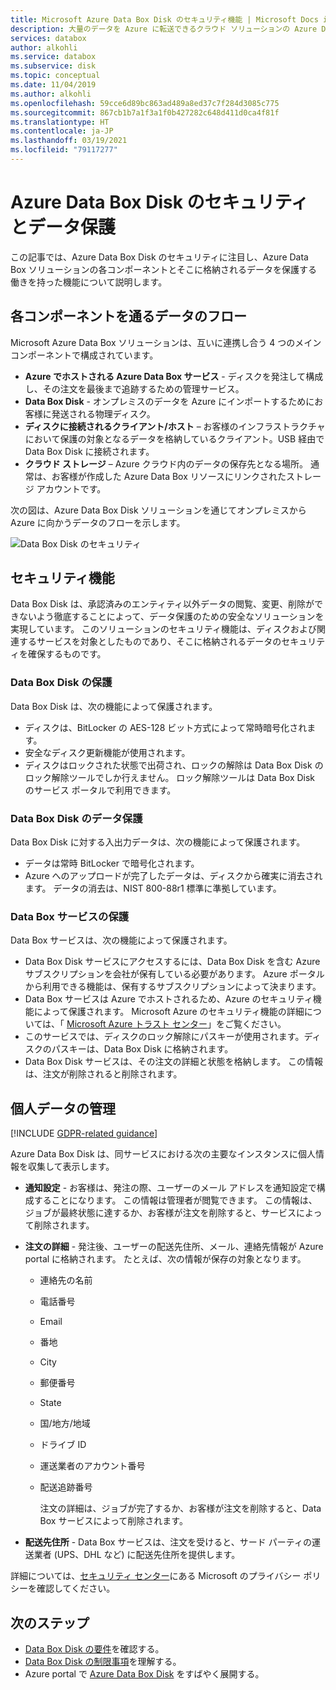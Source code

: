 ```yaml
---
title: Microsoft Azure Data Box Disk のセキュリティ機能 | Microsoft Docs in data
description: 大量のデータを Azure に転送できるクラウド ソリューションの Azure Data Box Disk で実装されているセキュリティ機能について説明します
services: databox
author: alkohli
ms.service: databox
ms.subservice: disk
ms.topic: conceptual
ms.date: 11/04/2019
ms.author: alkohli
ms.openlocfilehash: 59cce6d89bc863ad489a8ed37c7f284d3085c775
ms.sourcegitcommit: 867cb1b7a1f3a1f0b427282c648d411d0ca4f81f
ms.translationtype: HT
ms.contentlocale: ja-JP
ms.lasthandoff: 03/19/2021
ms.locfileid: "79117277"
---
```

# <a name="azure-data-box-disk-security-and-data-protection"></a>Azure Data Box Disk のセキュリティとデータ保護

この記事では、Azure Data Box Disk のセキュリティに注目し、Azure Data Box ソリューションの各コンポーネントとそこに格納されるデータを保護する働きを持った機能について説明します。 

## <a name="data-flow-through-components"></a>各コンポーネントを通るデータのフロー

Microsoft Azure Data Box ソリューションは、互いに連携し合う 4 つのメイン コンポーネントで構成されています。

- **Azure でホストされる Azure Data Box サービス** - ディスクを発注して構成し、その注文を最後まで追跡するための管理サービス。
- **Data Box Disk** - オンプレミスのデータを Azure にインポートするためにお客様に発送される物理ディスク。 
- **ディスクに接続されるクライアント/ホスト** – お客様のインフラストラクチャにおいて保護の対象となるデータを格納しているクライアント。USB 経由で Data Box Disk に接続されます。
- **クラウド ストレージ** – Azure クラウド内のデータの保存先となる場所。 通常は、お客様が作成した Azure Data Box リソースにリンクされたストレージ アカウントです。

次の図は、Azure Data Box Disk ソリューションを通じてオンプレミスから Azure に向かうデータのフローを示します。

![Data Box Disk のセキュリティ](media/data-box-disk-security/data-box-disk-security-1.png)

## <a name="security-features"></a>セキュリティ機能

Data Box Disk は、承認済みのエンティティ以外データの閲覧、変更、削除ができないよう徹底することによって、データ保護のための安全なソリューションを実現しています。 このソリューションのセキュリティ機能は、ディスクおよび関連するサービスを対象としたものであり、そこに格納されるデータのセキュリティを確保するものです。

### <a name="data-box-disk-protection"></a>Data Box Disk の保護

Data Box Disk は、次の機能によって保護されます。

- ディスクは、BitLocker の AES-128 ビット方式によって常時暗号化されます。
- 安全なディスク更新機能が使用されます。
- ディスクはロックされた状態で出荷され、ロックの解除は Data Box Disk のロック解除ツールでしか行えません。 ロック解除ツールは Data Box Disk のサービス ポータルで利用できます。

### <a name="data-box-disk-data-protection"></a>Data Box Disk のデータ保護

Data Box Disk に対する入出力データは、次の機能によって保護されます。

- データは常時 BitLocker で暗号化されます。
- Azure へのアップロードが完了したデータは、ディスクから確実に消去されます。 データの消去は、NIST 800-88r1 標準に準拠しています。

### <a name="data-box-service-protection"></a>Data Box サービスの保護

Data Box サービスは、次の機能によって保護されます。

- Data Box Disk サービスにアクセスするには、Data Box Disk を含む Azure サブスクリプションを会社が保有している必要があります。 Azure ポータルから利用できる機能は、保有するサブスクリプションによって決まります。
- Data Box サービスは Azure でホストされるため、Azure のセキュリティ機能によって保護されます。 Microsoft Azure のセキュリティ機能の詳細については、「 [Microsoft Azure トラスト センター](https://www.microsoft.com/TrustCenter/Security/default.aspx)」をご覧ください。
- このサービスでは、ディスクのロック解除にパスキーが使用されます。ディスクのパスキーは、Data Box Disk に格納されます。 
- Data Box Disk サービスは、その注文の詳細と状態を格納します。 この情報は、注文が削除されると削除されます。

## <a name="managing-personal-data"></a>個人データの管理

[!INCLUDE [GDPR-related guidance](../../includes/gdpr-intro-sentence.md)]

Azure Data Box Disk は、同サービスにおける次の主要なインスタンスに個人情報を収集して表示します。

- **通知設定** - お客様は、発注の際、ユーザーのメール アドレスを通知設定で構成することになります。 この情報は管理者が閲覧できます。 この情報は、ジョブが最終状態に達するか、お客様が注文を削除すると、サービスによって削除されます。

- **注文の詳細** - 発注後、ユーザーの配送先住所、メール、連絡先情報が Azure portal に格納されます。 たとえば、次の情報が保存の対象となります。

  - 連絡先の名前
  - 電話番号
  - Email
  - 番地
  - City
  - 郵便番号
  - State
  - 国/地方/地域
  - ドライブ ID
  - 運送業者のアカウント番号
  - 配送追跡番号

    注文の詳細は、ジョブが完了するか、お客様が注文を削除すると、Data Box サービスによって削除されます。

- **配送先住所** - Data Box サービスは、注文を受けると、サード パーティの運送業者 (UPS、DHL など) に配送先住所を提供します。 

詳細については、[セキュリティ センター](https://www.microsoft.com/trustcenter)にある Microsoft のプライバシー ポリシーを確認してください。


## <a name="next-steps"></a>次のステップ

- [Data Box Disk の要件](data-box-disk-system-requirements.md)を確認する。
- [Data Box Disk の制限事項](data-box-disk-limits.md)を理解する。
- Azure portal で [Azure Data Box Disk](data-box-disk-quickstart-portal.md) をすばやく展開する。
